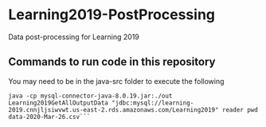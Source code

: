 # Learning2019-PostProcessing
Data post-processing for Learning 2019

## Commands to run code in this repository

You may need to be in the java-src folder to execute the following

```javac -cp mysql-connector-java-8.0.19.jar:out -d out L*.java 
java -cp mysql-connector-java-8.0.19.jar:./out Learning2019GetAllOutputData "jdbc:mysql://learning-2019.cnnjljsiwvwt.us-east-2.rds.amazonaws.com/Learning2019" reader pwd data-2020-Mar-26.csv```